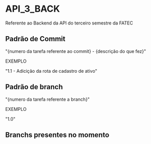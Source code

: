 # API_3_BACK
Referente ao Backend da API do terceiro semestre da FATEC

## Padrão de Commit
"{numero da tarefa referente ao commit} - {descrição do que fez}"

EXEMPLO

"1.1 - Adicição da rota de cadastro de ativo"

## Padrão de branch
"{numero da tarefa referente a branch}"

EXEMPLO

"1.0"

## Branchs presentes no momento

